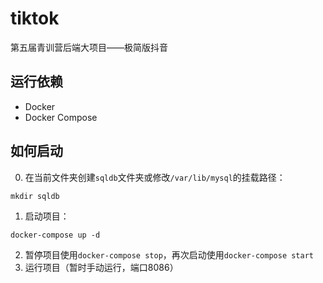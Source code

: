 # tiktok
第五届青训营后端大项目——极简版抖音

## 运行依赖
- Docker
- Docker Compose
## 如何启动
0. 在当前文件夹创建`sqldb`文件夹或修改`/var/lib/mysql`的挂载路径：
```shell
mkdir sqldb
```
1. 启动项目：
```shell
docker-compose up -d
```
2. 暂停项目使用`docker-compose stop`，再次启动使用`docker-compose start`
3. 运行项目（暂时手动运行，端口8086）
